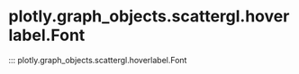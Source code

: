 # plotly.graph_objects.scattergl.hoverlabel.Font

::: plotly.graph_objects.scattergl.hoverlabel.Font
